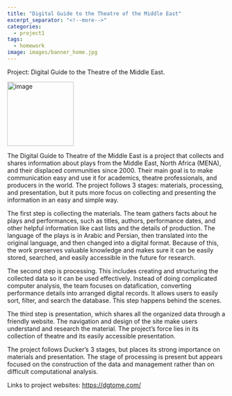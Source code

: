 ```yaml
---
title: "Digital Guide to the Theatre of the Middle East"
excerpt_separator: "<!--more-->"
categories:
  - project1
tags:
  - homework
image: images/banner_home.jpg
---
```






Project: Digital Guide to the Theatre of the Middle East.

  <img width="153" height="148" alt="image" src="https://github.com/user-attachments/assets/2ca46747-f96f-44b2-a738-a2c24ba956de" />

The Digital Guide to Theatre of the Middle East is a project that collects and shares information about plays from the Middle East, North Africa (MENA), and their displaced communities since 2000. Their main goal is to make communication easy and use it for academics, theatre professionals, and producers in the world. The project follows 3 stages: materials, processing, and presentation, but it puts more focus on collecting and presenting the information in an easy and simple way.

The first step is collecting the materials. The team gathers facts about he plays and performances, such as titles, authors, performance dates, and other helpful information like cast lists and the details of production. The language of the plays is in Arabic and Persian, then translated into the original language, and then changed into a digital format. Because of this, the work preserves valuable knowledge and makes sure it can be easily stored, searched, and easily accessible in the future for research.

The second step is processing. This includes creating and structuring the collected data so it can be used effectively. Instead of doing complicated computer analysis, the team focuses on datafication, converting performance details into arranged digital records. It allows users to easily sort, filter, and search the database. This step happens behind the scenes.

The third step is presentation, which shares all the organized data through a friendly website. The navigation and design of the site make users understand and research the material. The project’s force lies in its collection of theatre and its easily accessible presentation.

The project follows Ducker’s 3 stages, but places its strong importance on materials and presentation. The stage of processing is present but appears focused on the construction of the data and management rather than on difficult computational analysis.

Links to project websites:
https://dgtome.com/


 
